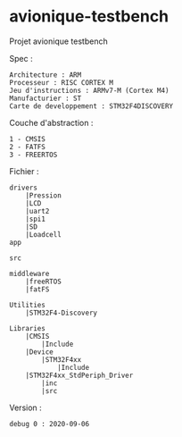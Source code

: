 # avionique-testbench
Projet avionique testbench

Spec :


    Architecture : ARM
    Processeur : RISC CORTEX M
    Jeu d'instructions : ARMv7-M (Cortex M4)
    Manufacturier : ST
    Carte de developpement : STM32F4DISCOVERY

Couche d'abstraction :

    1 - CMSIS
    2 - FATFS
    3 - FREERTOS
   
Fichier :

    drivers
        |Pression
        |LCD
        |uart2
        |spi1
        |SD
        |Loadcell
    app
    
    src
    
    middleware
        |freeRTOS
        |fatFS
        
    Utilities
        |STM32F4-Discovery
    
    Libraries
        |CMSIS
            |Include
        |Device
            |STM32F4xx
                |Include
        |STM32F4xx_StdPeriph_Driver
            |inc
            |src
    
 Version :
    
    debug 0 : 2020-09-06
